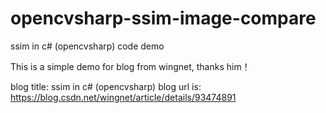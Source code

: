 # opencvsharp-ssim-image-compare
ssim in c# (opencvsharp) code demo

This is a simple demo for blog from wingnet, thanks him！

blog title: ssim in c# (opencvsharp)
blog url is: https://blog.csdn.net/wingnet/article/details/93474891
